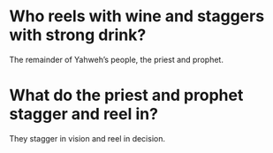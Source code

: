 # Who reels with wine and staggers with strong drink?

The remainder of Yahweh’s people, the priest and prophet.

# What do the priest and prophet stagger and reel in?

They stagger in vision and reel in decision.
